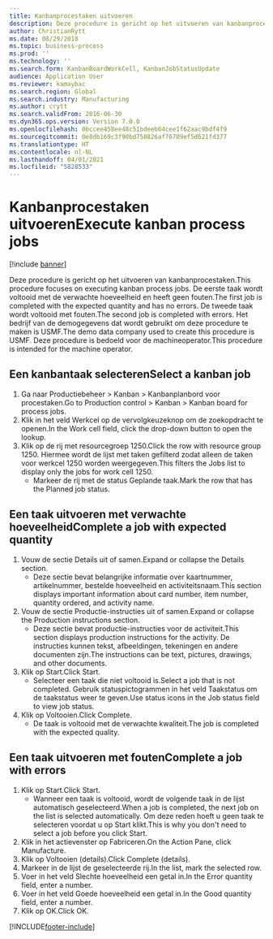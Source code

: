 ```yaml
---
title: Kanbanprocestaken uitvoeren
description: Deze procedure is gericht op het uitvoeren van kanbanprocestaken.
author: ChristianRytt
ms.date: 08/29/2018
ms.topic: business-process
ms.prod: ''
ms.technology: ''
ms.search.form: KanbanBoardWorkCell, KanbanJobStatusUpdate
audience: Application User
ms.reviewer: kamaybac
ms.search.region: Global
ms.search.industry: Manufacturing
ms.author: crytt
ms.search.validFrom: 2016-06-30
ms.dyn365.ops.version: Version 7.0.0
ms.openlocfilehash: 0bccee458ee48c51bdeeb64cee1f62aac9bdf4f9
ms.sourcegitcommit: 0e8db169c3f90bd750826af76709ef5d621fd377
ms.translationtype: HT
ms.contentlocale: nl-NL
ms.lasthandoff: 04/01/2021
ms.locfileid: "5828533"
---
```

# <a name="execute-kanban-process-jobs"></a><span data-ttu-id="1dd32-103">Kanbanprocestaken uitvoeren</span><span class="sxs-lookup"><span data-stu-id="1dd32-103">Execute kanban process jobs</span></span>

[!include [banner](../../includes/banner.md)]

<span data-ttu-id="1dd32-104">Deze procedure is gericht op het uitvoeren van kanbanprocestaken.</span><span class="sxs-lookup"><span data-stu-id="1dd32-104">This procedure focuses on executing kanban process jobs.</span></span> <span data-ttu-id="1dd32-105">De eerste taak wordt voltooid met de verwachte hoeveelheid en heeft geen fouten.</span><span class="sxs-lookup"><span data-stu-id="1dd32-105">The first job is completed with the expected quantity and has no errors.</span></span> <span data-ttu-id="1dd32-106">De tweede taak wordt voltooid met fouten.</span><span class="sxs-lookup"><span data-stu-id="1dd32-106">The second job is completed with errors.</span></span> <span data-ttu-id="1dd32-107">Het bedrijf van de demogegevens dat wordt gebruikt om deze procedure te maken is USMF.</span><span class="sxs-lookup"><span data-stu-id="1dd32-107">The demo data company used to create this procedure is USMF.</span></span> <span data-ttu-id="1dd32-108">Deze procedure is bedoeld voor de machineoperator.</span><span class="sxs-lookup"><span data-stu-id="1dd32-108">This procedure is intended for the machine operator.</span></span>


## <a name="select-a-kanban-job"></a><span data-ttu-id="1dd32-109">Een kanbantaak selecteren</span><span class="sxs-lookup"><span data-stu-id="1dd32-109">Select a kanban job</span></span>
1. <span data-ttu-id="1dd32-110">Ga naar Productiebeheer > Kanban > Kanbanplanbord voor procestaken.</span><span class="sxs-lookup"><span data-stu-id="1dd32-110">Go to Production control > Kanban > Kanban board for process jobs.</span></span>
2. <span data-ttu-id="1dd32-111">Klik in het veld Werkcel op de vervolgkeuzeknop om de zoekopdracht te openen.</span><span class="sxs-lookup"><span data-stu-id="1dd32-111">In the Work cell field, click the drop-down button to open the lookup.</span></span>
3. <span data-ttu-id="1dd32-112">Klik op de rij met resourcegroep 1250.</span><span class="sxs-lookup"><span data-stu-id="1dd32-112">Click the row with resource group 1250.</span></span> <span data-ttu-id="1dd32-113">Hiermee wordt de lijst met taken gefilterd zodat alleen de taken voor werkcel 1250 worden weergegeven.</span><span class="sxs-lookup"><span data-stu-id="1dd32-113">This filters the Jobs list to display only the jobs for work cell 1250.</span></span>
    * <span data-ttu-id="1dd32-114">Markeer de rij met de status Geplande taak.</span><span class="sxs-lookup"><span data-stu-id="1dd32-114">Mark the row that has the Planned job status.</span></span>  

## <a name="complete-a-job-with-expected-quantity"></a><span data-ttu-id="1dd32-115">Een taak uitvoeren met verwachte hoeveelheid</span><span class="sxs-lookup"><span data-stu-id="1dd32-115">Complete a job with expected quantity</span></span>
1. <span data-ttu-id="1dd32-116">Vouw de sectie Details uit of samen.</span><span class="sxs-lookup"><span data-stu-id="1dd32-116">Expand or collapse the Details section.</span></span>
    * <span data-ttu-id="1dd32-117">Deze sectie bevat belangrijke informatie over kaartnummer, artikelnummer, bestelde hoeveelheid en activiteitsnaam.</span><span class="sxs-lookup"><span data-stu-id="1dd32-117">This section displays important information about card number, item number, quantity ordered, and activity name.</span></span>  
2. <span data-ttu-id="1dd32-118">Vouw de sectie Productie-instructies uit of samen.</span><span class="sxs-lookup"><span data-stu-id="1dd32-118">Expand or collapse the Production instructions section.</span></span>
    * <span data-ttu-id="1dd32-119">Deze sectie bevat productie-instructies voor de activiteit.</span><span class="sxs-lookup"><span data-stu-id="1dd32-119">This section displays production instructions for the activity.</span></span> <span data-ttu-id="1dd32-120">De instructies kunnen tekst, afbeeldingen, tekeningen en andere documenten zijn.</span><span class="sxs-lookup"><span data-stu-id="1dd32-120">The instructions can be text, pictures, drawings, and other documents.</span></span>  
3. <span data-ttu-id="1dd32-121">Klik op Start.</span><span class="sxs-lookup"><span data-stu-id="1dd32-121">Click Start.</span></span>
    * <span data-ttu-id="1dd32-122">Selecteer een taak die niet voltooid is.</span><span class="sxs-lookup"><span data-stu-id="1dd32-122">Select a job that is not completed.</span></span> <span data-ttu-id="1dd32-123">Gebruik statuspictogrammen in het veld Taakstatus om de taakstatus weer te geven.</span><span class="sxs-lookup"><span data-stu-id="1dd32-123">Use status icons in the Job status field to view job status.</span></span>      
4. <span data-ttu-id="1dd32-124">Klik op Voltooien.</span><span class="sxs-lookup"><span data-stu-id="1dd32-124">Click Complete.</span></span>
    * <span data-ttu-id="1dd32-125">De taak is voltooid met de verwachte kwaliteit.</span><span class="sxs-lookup"><span data-stu-id="1dd32-125">The job is completed with the expected quality.</span></span>  

## <a name="complete-a-job-with-errors"></a><span data-ttu-id="1dd32-126">Een taak uitvoeren met fouten</span><span class="sxs-lookup"><span data-stu-id="1dd32-126">Complete a job with errors</span></span>
1. <span data-ttu-id="1dd32-127">Klik op Start.</span><span class="sxs-lookup"><span data-stu-id="1dd32-127">Click Start.</span></span>
    * <span data-ttu-id="1dd32-128">Wanneer een taak is voltooid, wordt de volgende taak in de lijst automatisch geselecteerd.</span><span class="sxs-lookup"><span data-stu-id="1dd32-128">When a job is completed, the next job on the list is selected automatically.</span></span> <span data-ttu-id="1dd32-129">Om deze reden hoeft u geen taak te selecteren voordat u op Start klikt.</span><span class="sxs-lookup"><span data-stu-id="1dd32-129">This is why you don't need to select a job before you click Start.</span></span>  
2. <span data-ttu-id="1dd32-130">Klik in het actievenster op Fabriceren.</span><span class="sxs-lookup"><span data-stu-id="1dd32-130">On the Action Pane, click Manufacture.</span></span>
3. <span data-ttu-id="1dd32-131">Klik op Voltooien (details).</span><span class="sxs-lookup"><span data-stu-id="1dd32-131">Click Complete (details).</span></span>
4. <span data-ttu-id="1dd32-132">Markeer in de lijst de geselecteerde rij.</span><span class="sxs-lookup"><span data-stu-id="1dd32-132">In the list, mark the selected row.</span></span>
5. <span data-ttu-id="1dd32-133">Voer in het veld Slechte hoeveelheid een getal in.</span><span class="sxs-lookup"><span data-stu-id="1dd32-133">In the Error quantity field, enter a number.</span></span>
6. <span data-ttu-id="1dd32-134">Voer in het veld Goede hoeveelheid een getal in.</span><span class="sxs-lookup"><span data-stu-id="1dd32-134">In the Good quantity field, enter a number.</span></span>
7. <span data-ttu-id="1dd32-135">Klik op OK.</span><span class="sxs-lookup"><span data-stu-id="1dd32-135">Click OK.</span></span>



[!INCLUDE[footer-include](../../../includes/footer-banner.md)]